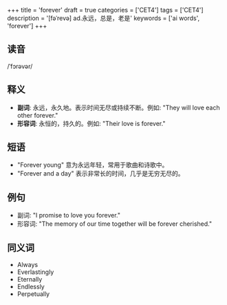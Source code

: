 +++
title = 'forever'
draft = true
categories = ['CET4']
tags = ['CET4']
description = '[fəˈrevə] ad.永远，总是，老是'
keywords = ['ai words', 'forever']
+++

## 读音
/ˈfɔrəvər/

## 释义
- **副词**: 永远，永久地。表示时间无尽或持续不断。例如: "They will love each other forever."
- **形容词**: 永恒的，持久的。例如: "Their love is forever."

## 短语
- "Forever young" 意为永远年轻，常用于歌曲和诗歌中。
- "Forever and a day" 表示非常长的时间，几乎是无穷无尽的。

## 例句
- 副词: "I promise to love you forever."
- 形容词: "The memory of our time together will be forever cherished."

## 同义词
- Always
- Everlastingly
- Eternally
- Endlessly
- Perpetually
